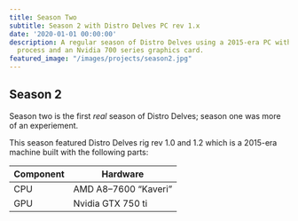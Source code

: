 ```yaml
---
title: Season Two
subtitle: Season 2 with Distro Delves PC rev 1.x
date: '2020-01-01 00:00:00'
description: A regular season of Distro Delves using a 2015-era PC with an AMD A-series
  process and an Nvidia 700 series graphics card.
featured_image: "/images/projects/season2.jpg"
---
```


## Season 2
Season two is the first *real* season of Distro Delves; season one was more of an experiement.

This season featured Distro Delves rig rev 1.0 and 1.2 which is a 2015-era machine built with the following parts:

| Component                 | Hardware        | 
|----------------------|---------------|
| CPU   | AMD A8–7600 “Kaveri” |
| GPU   |  Nvidia GTX 750 ti |

